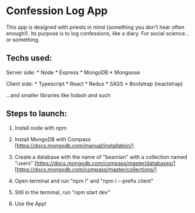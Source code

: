 # Confession Log App

This app is designed with priests in mind (something you don't hear often enough!). 
Its purpose is to log confessions, like a diary. For social science... or something.

## Techs used:

  Server side:
    * Node
    * Express
    * MongoDB
    * Mongoose
  
  Client side:
    * Typescript
    * React
    * Redux
    * SASS
    * Bootstrap (reactstrap)
    
  ...and smaller libraries like lodash and such

## Steps to launch:

 1. Install node with npm

 2. Install MongoDB with Compass [https://docs.mongodb.com/manual/installation/]

 3. Create a database with the name of "beamian" with a collection named "users" 
    [https://docs.mongodb.com/compass/master/databases/]
    [https://docs.mongodb.com/compass/master/collections/]

 4. Open terminal and run "npm i" and "npm i --prefix client"

 5. Still in the terminal, run "npm start dev"

 6. Use the App!
